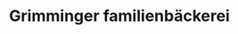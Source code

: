---
title: "Grimminger familienbäckerei"
url: /darmstadt/grimminger-familienbaeckerei/
shop: Bäckerei
---